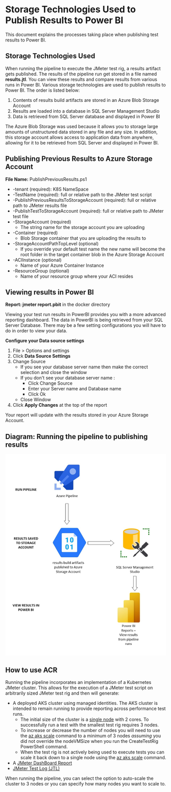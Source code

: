 # Storage Technologies Used to Publish Results to Power BI
This document explains the processes taking place when publishing test results to Power BI.

## Storage Technologies Used
When running the pipeline to execute the JMeter test rig, a results artifact gets published. The results of the pipeline run get stored in a file named **results.jtl**. You can view these results and compare results from various runs in Power BI. 
Various storage technologies are used to publish results to Power BI. The order is listed below:  
1.	Contents of results build artifacts are stored in an Azure Blob Storage Account
2.	Results are loaded into a database in SQL Server Management Studio
3.	Data is retrieved from SQL Server database and displayed in Power BI
 
The Azure Blob Storage was used because it allows you to storage large amounts of unstructured data stored in any file and any size. In addition, this storage account allows access to application data from anywhere, allowing for it to be retrieved from SQL Server and displayed in Power BI. 

## Publishing Previous Results to Azure Storage Account
**File Name:** PublishPreviousResults.ps1
- -tenant (required): K8S NameSpace
- -TestName (required): full or relative path to the JMeter test script
- -PublishPreviousResultsToStorageAccount (required): full or relative path to JMeter results file
- -PublishTestToStorageAccount (required): full or relative path to JMeter test file
- -StorageAccount (required)
  - The string name for the storage account you are uploading 
- -Container (required)
  - Blob Storage container that you are uploading the results to
- -StorageAccountPathTopLevel (optional)
  - If you override your default test name the new name will become the root folder in the target container blob in the Azure Storage Account
- -ACIInstance (optional)
  - Name of your Azure Container Instance
- -ResourceGroup (optional)
  - Name of your resource group where your ACI resides

## Viewing results in Power BI
**Report: jmeter report.pbit** in the docker directory

Viewing your test run results in PowerBI provides you with a more advanced reporting dashboard. The data in PowerBI is being retrieved from your SQL Server Database. There may be a few setting configurations you will have to do in order to view your data.

**Configure your Data source settings**

1. File > Options and settings
2. Click **Data Source Settings**
3. Change Source
    +  If you see your database server name then make the correct selection and close the window
    + If you don't see your database server name :
        + Click Change Source
        + Enter your Server name and Database name
        + Click Ok
    + Close Window
4. Click **Apply Changes** at the top of the report

Your report will update with the results stored in your Azure Storage Account. 


## Diagram: Running the pipeline to publishing results

![](storage_technologies.jpg)

## How to use ACR
Running the pipeline incorporates an implementation of a Kubernetes JMeter cluster. This allows for the execution of a JMeter test script on arbitrarily sized JMeter test rig and then will generate:
- A deployed AKS cluster using managed identities.  The AKS cluster is intended to remain running to provide reporting across performance test runs.
  - The initial size of the cluster is a [single node](https://docs.microsoft.com/en-us/azure/aks/concepts-clusters-workloads#nodes-and-node-pools) with 2 cores.  To successfully run a test with the smallest test rig requires 3 nodes.
  - To increase or decrease the number of nodes you will need to use the [az aks scale](https://docs.microsoft.com/en-us/cli/azure/aks?view=azure-cli-latest#az_aks_scale) command to a minimum of 3 nodes *assuming* you did not override the nodeVMSize when you run the CreateTestRig PowerShell command.
  - When the test rig is not actively being used to execute tests you can scale it back down to a single node using the [az aks scale](https://docs.microsoft.com/en-us/cli/azure/aks?view=azure-cli-latest#az_aks_scale) command.
- A [JMeter DashBoard Report](http://jmeter.apache.org/usermanual/generating-dashboard.html#generation)
- [JMeter Test Log \(JTL\)](https://jmeter.apache.org/usermanual/get-started.html#non_gui)

When running the pipeline, you can select the option to auto-scale the cluster to 3 nodes or you can specify how many nodes you want to scale to. 
